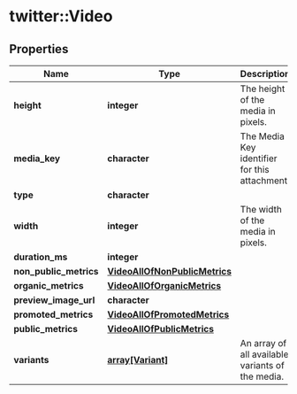 # twitter::Video


## Properties
Name | Type | Description | Notes
------------ | ------------- | ------------- | -------------
**height** | **integer** | The height of the media in pixels. | [optional] [Min: 0] 
**media_key** | **character** | The Media Key identifier for this attachment. | [optional] [Pattern: ^([0-9]+)_([0-9]+)$] 
**type** | **character** |  | 
**width** | **integer** | The width of the media in pixels. | [optional] [Min: 0] 
**duration_ms** | **integer** |  | [optional] 
**non_public_metrics** | [**VideoAllOfNonPublicMetrics**](Video_allOf_non_public_metrics.md) |  | [optional] 
**organic_metrics** | [**VideoAllOfOrganicMetrics**](Video_allOf_organic_metrics.md) |  | [optional] 
**preview_image_url** | **character** |  | [optional] 
**promoted_metrics** | [**VideoAllOfPromotedMetrics**](Video_allOf_promoted_metrics.md) |  | [optional] 
**public_metrics** | [**VideoAllOfPublicMetrics**](Video_allOf_public_metrics.md) |  | [optional] 
**variants** | [**array[Variant]**](Variant.md) | An array of all available variants of the media. | [optional] 


